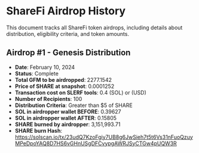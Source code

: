 # ShareFi Airdrop History

This document tracks all ShareFi token airdrops, including details about distribution, eligibility criteria, and token amounts.

## Airdrop #1 - Genesis Distribution

- **Date**: February 10, 2024
- **Status**: Complete
- **Total GFM to be airdropped**: 2277.1542
- **Price of SHARE at snapshot**: 0.0001252
- **Transaction cost on SLERF tools**: 0.4 (SOL) or (USD)
- **Number of Recipients**: 100
- **Distribution Criteria**: Greater than $5 of SHARE
- **SOL in airdropper wallet BEFORE**: 0.39627
- **SOL in airdropper wallet AFTER**: 0.15805
- **SHARE burned by airdropper**: 3,151,993.71
- **SHARE burn Hash**: https://solscan.io/tx/23udQ7KzoFgiy7UB8g6JwSieh7t5t6Vs31nFuoQzuyMPeDpoYAQ8D7HS6vGHnUSgDFCvypgAWRJSyCTGw4pUQW3R
